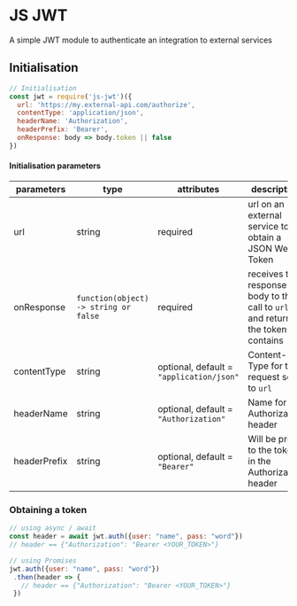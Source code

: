 # JS JWT
A simple JWT module to authenticate an integration to external services

## Initialisation
```javascript
// Initialisation
const jwt = require('js-jwt')({
  url: 'https://my.external-api.com/authorize',
  contentType: 'application/json',
  headerName: 'Authorization',
  headerPrefix: 'Bearer',
  onResponse: body => body.token || false
})
 ```
 #### Initialisation parameters
 parameters | type | attributes | description
 ---------- | ---- | ---------- | ---
 url        | string | required | url on an external service to obtain a JSON Web Token
 onResponse | `function(object) -> string or false` | required | receives the response body to the call to `url` and returns the token it contains
 contentType | string | optional, default = `"application/json"` | Content-Type for the request sent to `url`
 headerName  | string | optional, default = `"Authorization"`| Name for the Authorization header
 headerPrefix | string | optional, default = `"Bearer"` | Will be prefix to the token in the Authorization header
 
 ### Obtaining a token
 ```javascript
// using async / await
const header = await jwt.auth({user: "name", pass: "word"})
// header == {"Authorization": "Bearer <YOUR_TOKEN>"}

// using Promises
jwt.auth({user: "name", pass: "word"})
  .then(header => {
    // header == {"Authorization": "Bearer <YOUR_TOKEN>"}
  })
```